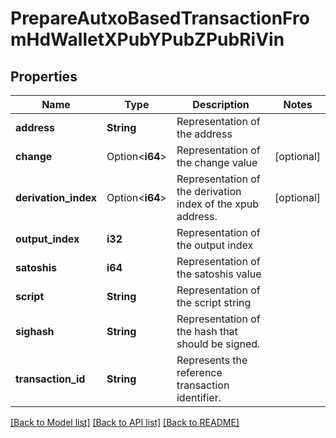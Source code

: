 # PrepareAutxoBasedTransactionFromHdWalletXPubYPubZPubRiVin

## Properties

Name | Type | Description | Notes
------------ | ------------- | ------------- | -------------
**address** | **String** | Representation of the address | 
**change** | Option<**i64**> | Representation of the change value | [optional]
**derivation_index** | Option<**i64**> | Representation of the derivation index of the xpub address. | [optional]
**output_index** | **i32** | Representation of the output index | 
**satoshis** | **i64** | Representation of the satoshis value | 
**script** | **String** | Representation of the script string | 
**sighash** | **String** | Representation of the hash that should be signed. | 
**transaction_id** | **String** | Represents the reference transaction identifier. | 

[[Back to Model list]](../README.md#documentation-for-models) [[Back to API list]](../README.md#documentation-for-api-endpoints) [[Back to README]](../README.md)


